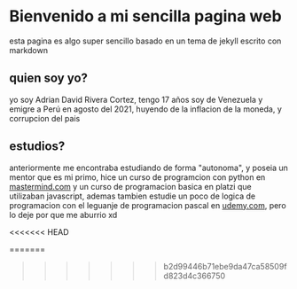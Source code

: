 # Bienvenido a mi sencilla pagina web

esta pagina es algo super sencillo basado en un tema de jekyll escrito con markdown

## quien soy yo?

yo soy Adrian David Rivera Cortez, tengo 17 años soy de Venezuela y emigre a Perú en agosto del 2021, huyendo de la inflacion de la moneda, y corrupcion del pais

## estudios?

anteriormente me encontraba estudiando de forma "autonoma", y poseia un mentor que es mi primo, hice un curso de programcion con python en [mastermind.com](https://www.mastermind.ac/courses/iniciacion-python) y un curso de programacion basica en platzi que utilizaban javascript, ademas tambien estudie un poco de logica de programacion con el leguanje de programacion pascal en [udemy.com](https://www.udemy.com/?utm_source=Google), pero lo deje por que me aburrio xd

<<<<<<< HEAD

=======
>>>>>>> b2d99446b71ebe9da47ca58509fd823d4c366750

